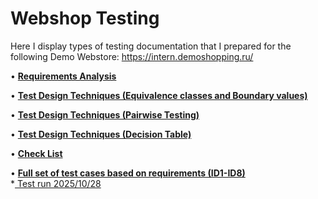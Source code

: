 # Webshop Testing
Here I display types of testing documentation that I prepared for the following Demo Webstore: https://intern.demoshopping.ru/

• [**Requirements Analysis**](https://docs.google.com/spreadsheets/d/1FNZtpPM6Y8_0JFXUuHVSI1FF96HLIf_cHGZUdwxbBhc/edit?usp=sharing)

• <a href="https://docs.google.com/spreadsheets/d/1A0ovryJL0fSBZmZQS-QHUjJ9r2oGUSWlXJrmnmnRd-k/edit?usp=sharing" target="_blank">**Test Design Techniques (Equivalence classes and Boundary values)**</a>

• <a href="https://docs.google.com/spreadsheets/d/107sxC2qU_qQDaQ7KB_i2Llkjo6gFLQhhlBxDa7EKTY4/edit?usp=sharing" target="_blank">**Test Design Techniques (Pairwise Testing)**</a>

• <a href="https://docs.google.com/spreadsheets/d/1EzpZLWUTx4MUlsekh2IB9njMH9-hZk3cs_rdylS8v4w/edit?usp=sharing" target="_blank"> **Test Design Techniques (Decision Table)**</a> 

• <a href="https://docs.google.com/spreadsheets/d/1JNhBGGng4ctHzEFjCOwuiPJezoGYVdUnLse8kx4FJSM/edit?usp=sharing" target="_blank"> **Check List**</a> 

• <a href="https://drive.google.com/file/d/1vwTcWfANBP72_5sEQ2gKUJGH6snELPxN/view?usp=sharing" target="_blank"> **Full set of test cases based on requirements (ID1-ID8)**</a>  
*<a href="https://app.qase.io/public/report/d7476d6dcea0c14f9b943d8bddd84ded1db07c66" target="_blank"> Test run 2025/10/28</a> 
